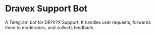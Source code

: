 # Dravex Support Bot
A Telegram bot for DR?V?X Support. It handles user requests, forwards them to moderators, and collects feedback.